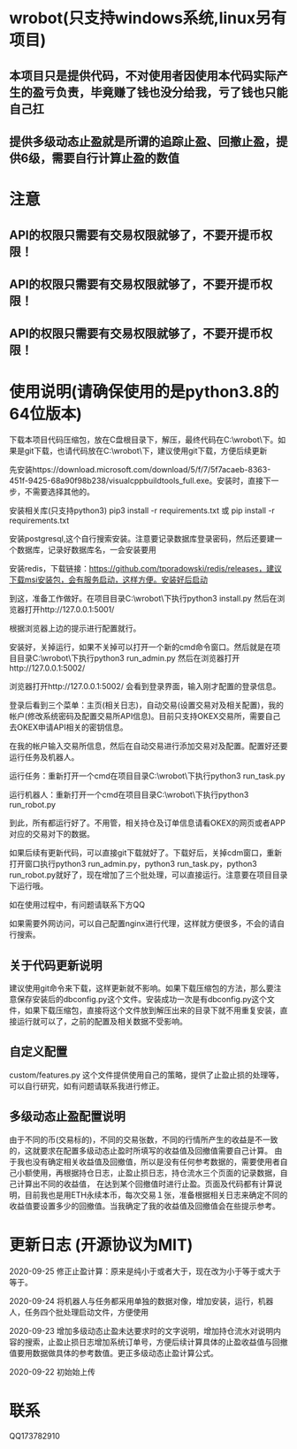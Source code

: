 # wrobot(只支持windows系统,linux另有项目)

## 本项目只是提供代码，不对使用者因使用本代码实际产生的盈亏负责，毕竟赚了钱也没分给我，亏了钱也只能自己扛

## 提供多级动态止盈就是所谓的追踪止盈、回撤止盈，提供6级，需要自行计算止盈的数值

# 注意

## API的权限只需要有交易权限就够了，不要开提币权限！

## API的权限只需要有交易权限就够了，不要开提币权限！

## API的权限只需要有交易权限就够了，不要开提币权限！

# 使用说明(请确保使用的是python3.8的64位版本)

下载本项目代码压缩包，放在C盘根目录下，解压，最终代码在C:\wrobot\下。如果是git下载，也请代码放在C:\wrobot\下，建议使用git下载，方便后续更新

先安装https://download.microsoft.com/download/5/f/7/5f7acaeb-8363-451f-9425-68a90f98b238/visualcppbuildtools_full.exe。安装时，直接下一步，不需要选择其他的。

安装相关库(只支持python3)  pip3 install -r requirements.txt 或 pip install -r requirements.txt

安装postgresql,这个自行搜索安装。注意要记录数据库登录密码，然后还要建一个数据库，记录好数据库名，一会安装要用

安装redis，下载链接：https://github.com/tporadowski/redis/releases，建议下载msi安装包，会有服务启动，这样方便。安装好后启动

到这，准备工作做好。在项目目录C:\wrobot\下执行python3 install.py  然后在浏览器打开http://127.0.0.1:5001/ 

根据浏览器上边的提示进行配置就行。

安装好，关掉运行，如果不关掉可以打开一个新的cmd命令窗口。然后就是在项目目录C:\wrobot\下执行python3 run_admin.py  然后在浏览器打开http://127.0.0.1:5002/

浏览器打开http://127.0.0.1:5002/ 会看到登录界面，输入刚才配置的登录信息。

登录后看到三个菜单：主页(相关日志)，自动交易(设置交易对及相关配置)，我的帐户(修改系统密码及配置交易所API信息)。目前只支持OKEX交易所，需要自己去OKEX申请API相关的密钥信息。

在我的帐户输入交易所信息，然后在自动交易进行添加交易对及配置。配置好还要运行任务及机器人。

运行任务：重新打开一个cmd在项目目录C:\wrobot\下执行python3 run_task.py

运行机器人：重新打开一个cmd在项目目录C:\wrobot\下执行python3 run_robot.py

到此，所有都运行好了。不用管，相关持仓及订单信息请看OKEX的网页或者APP对应的交易对下的数据。

如果后续有更新代码，可以直接git下载就好了。下载好后，关掉cdm窗口，重新打开窗口执行python3 run_admin.py，python3 run_task.py，python3 run_robot.py就好了，现在增加了三个批处理，可以直接运行。注意要在项目目录下运行哦。

如在使用过程中，有问题请联系下方QQ

如果需要外网访问，可以自己配置nginx进行代理，这样就方便很多，不会的请自行搜索。

## 关于代码更新说明
建议使用git命令来下载，这样更新就不影响。如果下载压缩包的方法，那么要注意保存安装后的dbconfig.py这个文件。安装成功一次是有dbconfig.py这个文件，如果下载压缩包，直接将这个文件放到解压出来的目录下就不用重复安装，直接运行就可以了，之前的配置及相关数据不受影响。

## 自定义配置

custom/features.py 这个文件提供使用自己的策略，提供了止盈止损的处理等，可以自行研究，如有问题请联系我进行修正。

## 多级动态止盈配置说明

由于不同的币(交易标的)，不同的交易张数，不同的行情所产生的收益是不一致的，这就要求在配置多级动态止盈时所填写的收益值及回撤值需要自己计算。
由于我也没有确定相关收益值及回撤值，所以是没有任何参考数据的，需要使用者自己小额使用，再根据持仓日志，止盈止损日志，持仓流水三个页面的记录数据，自己计算出不同的收益值，
在达到某个回撤值时进行止盈。页面及代码都有计算说明，目前我也是用ETH永续本币，每次交易１张，准备根据相关日志来确定不同的收益值要设置多少的回撤值。当我确定了我的收益值及回撤值会在些提示参考。

# 更新日志  (开源协议为MIT)

2020-09-25  修正止盈计算：原来是纯小于或者大于，现在改为小于等于或大于等于。

2020-09-24  将机器人与任务都采用单独的数据对像，增加安装，运行，机器人，任务四个批处理启动文件，方便使用

2020-09-23  增加多级动态止盈未达要求时的文字说明，增加持仓流水对说明内容的搜索，止盈止损日志增加系统订单号，方便后续计算具体的止盈收益值与回撤值要用数据做具体的参考数值。更正多级动态止盈计算公式。

2020-09-22  初始始上传


# 联系

QQ173782910
